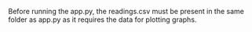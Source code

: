 Before running the app.py, the readings.csv must be present in the same folder as app.py as it requires the data for plotting graphs.

